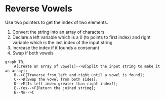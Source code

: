 # Reverse Vowels

Use two pointers to get the index of two elements.
1. Convert the string into an array of characters
2. Declare a left variable which is a 0 (to points to first index) and right variable which is the last index of the input string
3. Increase the index if it founds a consonant
4. Swap if both vowels

```mermaid
graph TB;
    A[Create an array of vowels]-->B[Split the input string to make it an array];
    B-->C[Traverse from left and right until a vowel is found];
    C-->D[Swap the vowel from both sides];
    D-->E[Is left index greater than right index?];
    E--Yes-->F[Return the joined string];
    E--No-->C
   
```
